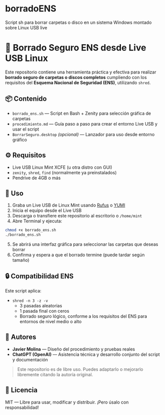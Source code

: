 # borradoENS
Script sh para borrar carpetas o disco en un sistema Windows montado sobre Linux USB live
# 🧹 Borrado Seguro ENS desde Live USB Linux

Este repositorio contiene una herramienta práctica y efectiva para realizar **borrado seguro de carpetas o discos completos** cumpliendo con los requisitos del **Esquema Nacional de Seguridad (ENS)**, utilizando `shred`.

## 📦 Contenido

- `borrado_ens.sh` — Script en Bash + Zenity para selección gráfica de carpetas
- `procedimiento.md` — Guía paso a paso para crear el entorno Live USB y usar el script
- `BorrarSeguro.desktop` *(opcional)* — Lanzador para uso desde entorno gráfico

## ⚙️ Requisitos

- Live USB Linux Mint XCFE (u otra distro con GUI)
- `zenity`, `shred`, `find` (normalmente ya preinstalados)
- Pendrive de 4GB o más

## 🚀 Uso

1. Graba un Live USB de Linux Mint usando [Rufus](https://rufus.ie/) o [YUMI](https://www.pendrivelinux.com/yumi-multiboot-usb-creator/)
2. Inicia el equipo desde el Live USB
3. Descarga o transfiere este repositorio al escritorio o `/home/mint`
4. Abre Terminal y ejecuta:

```bash
chmod +x borrado_ens.sh
./borrado_ens.sh
```

5. Se abrirá una interfaz gráfica para seleccionar las carpetas que deseas borrar
6. Confirma y espera a que el borrado termine (puede tardar según tamaño)

## 🔒 Compatibilidad ENS

Este script aplica:

- `shred -n 3 -z -v`
  - 3 pasadas aleatorias
  - 1 pasada final con ceros
  - Borrado seguro lógico, conforme a los requisitos del ENS para entornos de nivel medio o alto

## 👥 Autores

- **Javier Molina** — Diseño del procedimiento y pruebas reales
- **ChatGPT (OpenAI)** — Asistencia técnica y desarrollo conjunto del script y documentación

> Este repositorio es de libre uso. Puedes adaptarlo o mejorarlo libremente citando la autoría original.

## 📄 Licencia

MIT — Libre para usar, modificar y distribuir. ¡Pero úsalo con responsabilidad!
